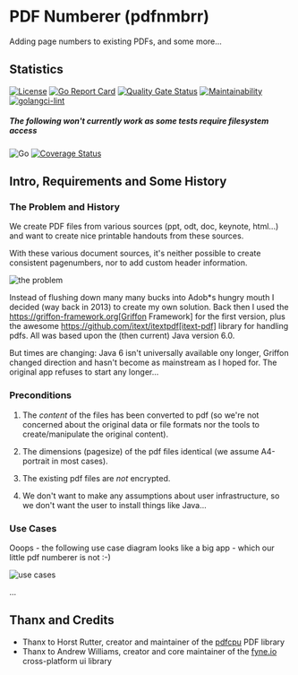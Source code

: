# PDF Numberer (pdfnmbrr)

Adding page numbers to existing PDFs, and some more...

## Statistics

[![License](https://img.shields.io/badge/License-Apache%202.0-blue.svg)](https://opensource.org/licenses/Apache-2.0) 
[![Go Report Card](https://goreportcard.com/badge/github.com/gernotstarke/pdfnmbrr)](https://goreportcard.com/report/github.com/gernotstarke/pdfnmbrr)
[![Quality Gate Status](https://sonarcloud.io/api/project_badges/measure?project=gernotstarke_pdfnmbrr&metric=alert_status)](https://sonarcloud.io/dashboard?id=gernotstarke_pdfnmbrr)
[![Maintainability](https://api.codeclimate.com/v1/badges/c481ef8142826f71ff65/maintainability)](https://codeclimate.com/github/gernotstarke/pdfnmbrr/maintainability)
[![golangci-lint](https://github.com/gernotstarke/pdfnmbrr/workflows/golangci-lint/badge.svg)](https://github.com/gernotstarke/pdfnmbrr)

##### The following won't currently work as some tests require filesystem access
![Go](https://github.com/gernotstarke/pdfnmbrr/workflows/Go/badge.svg) 
[![Coverage Status](https://coveralls.io/repos/github/gernotstarke/pdfnmbrr/badge.svg?branch=main)](https://coveralls.io/github/gernotstarke/pdfnmbrr?branch=main) 


## Intro, Requirements and Some History

### The Problem and History
We create PDF files from various sources (ppt, odt, doc, keynote, html...) and want to create nice printable handouts from these sources.

With these various document sources, it's neither possible to create consistent pagenumbers, nor to add custom header information.

![the problem](./images/AToPDF_the_Problem.png)

Instead of flushing down many many bucks into Adob*s hungry mouth I decided (way back in 2013) to create my own solution.
Back then I used the https://griffon-framework.org[Griffon Framework] for the first version, plus the awesome https://github.com/itext/itextpdf[itext-pdf] library for handling pdfs.
All was based upon the (then current) Java version 6.0.

But times are changing: Java 6 isn't universally available ony longer, Griffon changed direction and hasn't become as mainstream as I hoped for.
The original app refuses to start any longer...


### Preconditions

1. The *content* of the files has been converted to pdf (so we're not concerned about the original data or file formats nor the tools to create/manipulate the original content).
2. The dimensions (pagesize) of the pdf files identical (we assume A4-portrait in most cases).
3. The existing pdf files are *not* encrypted.

4. We don't want to make any assumptions about user infrastructure, so we don't want the user to install things like Java...

### Use Cases

Ooops - the following use case diagram looks like a big app - which our little pdf numberer is not :-)

![use cases](./images/AToPdf_use_cases.jpg)

...

## Thanx and Credits

* Thanx to Horst Rutter, creator and maintainer of the [pdfcpu](https://pdfcpu.io) PDF library
* Thanx to Andrew Williams, creator and core maintainer of the [fyne.io](https://fyne.io) cross-platform ui library
   